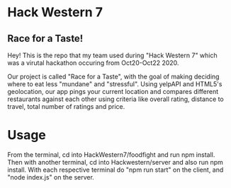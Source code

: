 # Hack Western 7

## Race for a Taste!

Hey! This is the repo that my team used during "Hack Western 7" which was a virutal hackathon occuring from Oct20-Oct22 2020. 

Our project is called "Race for a Taste", with the goal of making deciding where to eat less "mundane" and "stressful". 
Using yelpAPI and HTML5's geolocation, our app pings your current location and compares different restaurants against each other using criteria like overall rating, distance to travel, total number of ratings and price. 

# Usage 
From the terminal, cd into HackWestern7/foodfight and run npm install. Then with another terminal, cd into Hackwestern/server and also run npm install.
With each respective terminal do "npm run start" on the client, and "node index.js" on the server. 
